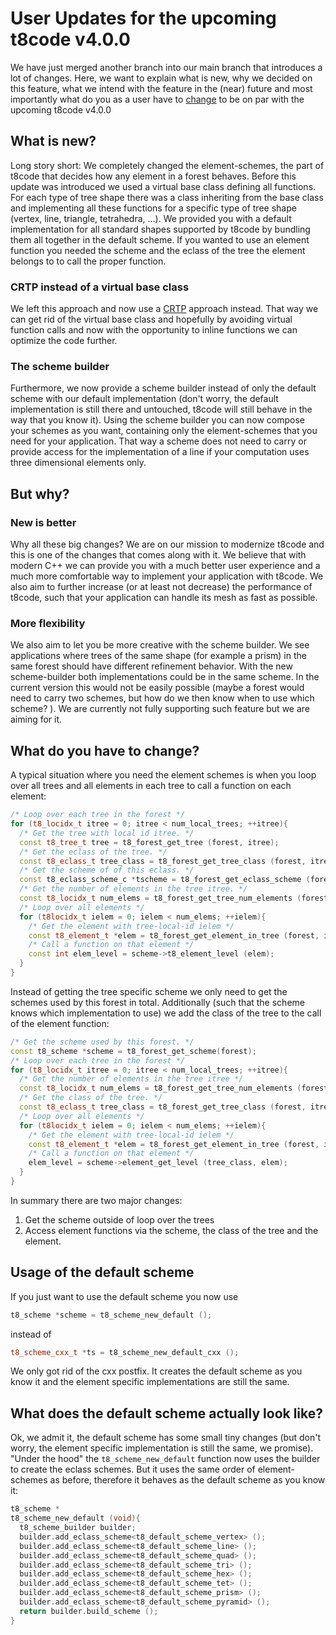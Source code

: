 # User Updates for the upcoming t8code v4.0.0

We have just merged another branch into our main branch that introduces a lot of changes. Here, we want to explain what is new, why we decided on this feature, what we intend with the feature in the (near) future and most importantly what do you as a user have to [change](#what-do-you-have-to-change) to be on par with the upcoming t8code v4.0.0

## What is new?
Long story short: We completely changed the element-schemes, the part of t8code that decides how any element in a forest behaves. Before this update was introduced we used a virtual base class defining all functions. For each type of tree shape there was a class inheriting from the base class and implementing all these functions for a specific type of tree shape (vertex, line, triangle, tetrahedra, ...). 
We provided you with a default implementation for all standard shapes supported by t8code by bundling them all together in the default scheme. 
If you wanted to use an element function you needed the scheme and the eclass of the tree the element belongs to to call the proper function. 

### CRTP instead of a virtual base class
We left this approach and now use a [CRTP](https://www.fluentcpp.com/2017/05/16/what-the-crtp-brings-to-code/) approach instead. That way we can get rid of the virtual base class and hopefully by avoiding virtual function calls and now with the opportunity to inline functions we can optimize the code further. 

### The scheme builder
Furthermore, we now provide a scheme builder instead of only the default scheme with our default implementation (don't worry, the default implementation is still there and untouched, t8code will still behave in the way that you know it). 
Using the scheme builder you can now compose your schemes as you want, containing only the element-schemes that you need for your application. That way a scheme does not need to carry or provide access for the implementation of a line if your computation uses three dimensional elements only. 

## But why?
### New is better
Why all these big changes? We are on our mission to modernize t8code and this is one of the changes that comes along with it. We believe that with modern C++ we can provide you with a much better user experience and a much more comfortable way to implement your application with t8code. We also aim to further increase (or at least not decrease) the performance of t8code, such that your application can handle its mesh as fast as possible.

### More flexibility
We also aim to let you be more creative with the scheme builder. We see applications where trees of the same shape (for example a prism) in the same forest should have different refinement behavior. With the new scheme-builder both implementations could be in the same scheme. In the current version this would not be easily possible (maybe a forest would need to carry two schemes, but how do we then know when to use which scheme? ). We are currently not fully supporting such feature but we are aiming for it. 

## What do you have to change?
A typical situation where you need the element schemes is when you loop over all trees and all elements in each tree to call a function on each element:
```cpp
/* Loop over each tree in the forest */
for (t8_locidx_t itree = 0; itree < num_local_trees; ++itree){
  /* Get the tree with local id itree. */
  const t8_tree_t tree = t8_forest_get_tree (forest, itree);
  /* Get the eclass of the tree. */
  const t8_eclass_t tree_class = t8_forest_get_tree_class (forest, itree);
  /* Get the scheme of of this eclass. */
  const t8_eclass_scheme_c *tscheme = t8_forest_get_eclass_scheme (forest_from, tree_class);
  /* Get the number of elements in the tree itree. */
  const t8_locidx_t num_elems = t8_forest_get_tree_num_elements (forest, itree);
  /* Loop over all elements */
  for (t8locidx_t ielem = 0; ielem < num_elems; ++ielem){
    /* Get the element with tree-local-id ielem */
    const t8_element_t *elem = t8_forest_get_element_in_tree (forest, itree, ielem);
    /* Call a function on that element */
    const int elem_level = scheme->t8_element_level (elem);
  }
}
```

Instead of getting the tree specific scheme we only need to get the schemes used by this forest in total. Additionally (such that the scheme knows which implementation to use) we add the class of the tree to the call of the element function:
```cpp
/* Get the scheme used by this forest. */
const t8_scheme *scheme = t8_forest_get_scheme(forest);
/* Loop over each tree in the forest */
for (t8_locidx_t itree = 0; itree < num_local_trees; ++itree){
  /* Get the number of elements in the tree itree */
  const t8_locidx_t num_elems = t8_forest_get_tree_num_elements (forest, itree);
  /* Get the class of the tree. */
  const t8_eclass_t tree_class = t8_forest_get_tree_class (forest, itree);
  /* Loop over all elements */
  for (t8locidx_t ielem = 0; ielem < num_elems; ++ielem){
    /* Get the element with tree-local-id ielem */
    const t8_element_t *elem = t8_forest_get_element_in_tree (forest, itree, ielem);
    /* Call a function on that element */
    elem_level = scheme->element_get_level (tree_class, elem);
  }
}
```

In summary there are two major changes:
 1. Get the scheme outside of loop over the trees
 2. Access element functions via the scheme, the class of the tree and the element.

## Usage of the default scheme
If you just want to use the default scheme you now use
```cpp
t8_scheme *scheme = t8_scheme_new_default ();
```

instead of
```cpp
t8_scheme_cxx_t *ts = t8_scheme_new_default_cxx ();
```
We only got rid of the cxx postfix. It creates the default scheme as you know it and the element specific implementations are still the same. 

## What does the default scheme actually look like?
Ok, we admit it, the default scheme has some small tiny changes (but don't worry, the element specific implementation is still the same, we promise). 
"Under the hood" the `t8_scheme_new_default` function now uses the builder to create the eclass schemes. But it uses the same order of element-schemes as before, therefore it behaves as the default scheme as you know it:
```cpp
t8_scheme *
t8_scheme_new_default (void){
  t8_scheme_builder builder;
  builder.add_eclass_scheme<t8_default_scheme_vertex> ();
  builder.add_eclass_scheme<t8_default_scheme_line> ();
  builder.add_eclass_scheme<t8_default_scheme_quad> ();
  builder.add_eclass_scheme<t8_default_scheme_tri> ();
  builder.add_eclass_scheme<t8_default_scheme_hex> ();
  builder.add_eclass_scheme<t8_default_scheme_tet> ();
  builder.add_eclass_scheme<t8_default_scheme_prism> ();
  builder.add_eclass_scheme<t8_default_scheme_pyramid> ();
  return builder.build_scheme ();
}
```